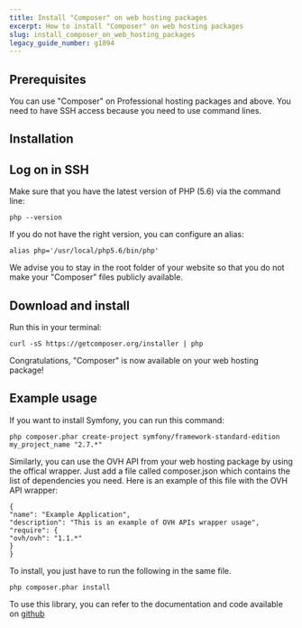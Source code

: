 ```yaml
---
title: Install "Composer" on web hosting packages
excerpt: How to install "Composer" on web hosting packages
slug: install_composer_on_web_hosting_packages
legacy_guide_number: g1894
---
```



## Prerequisites
You can use "Composer" on Professional hosting packages and above. You need to have SSH access because you need to use command lines.


## Installation

## Log on in SSH
Make sure that you have the latest version of PHP (5.6) via the command line:


```
php --version
```


If you do not have the right version, you can configure an alias:


```
alias php='/usr/local/php5.6/bin/php'
```


We advise you to stay in the root folder of your website so that you do not make your "Composer" files publicly available.

## Download and install
Run this in your terminal:


```
curl -sS https://getcomposer.org/installer | php
```


Congratulations, "Composer" is now available on your web hosting package!


## Example usage
If you want to install Symfony, you can run this command:


```
php composer.phar create-project symfony/framework-standard-edition my_project_name "2.7.*"
```


Similarly, you can use the OVH API from your web hosting package by using the offical wrapper. Just add a file called composer.json which contains the list of dependencies you need. Here is an example of this file with the OVH API wrapper:


```
{
"name": "Example Application",
"description": "This is an example of OVH APIs wrapper usage",
"require": {
"ovh/ovh": "1.1.*"
}
}
```


To install, you just have to run the following in the same file. 


```
php composer.phar install
```


To use this library, you can refer to the documentation and code available on [github](https://github.com/ovh/php-ovh)

